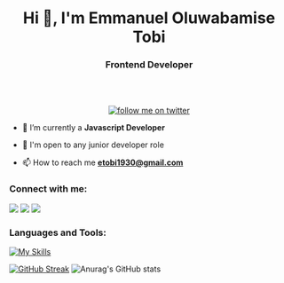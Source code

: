 

<h1 align="center">Hi 👋, I'm Emmanuel Oluwabamise Tobi</h1>
<h3 align="center">Frontend Developer</h3>
</br> 
</br>


<p align="center"> <a href="https://twitter.com/thatRedPillGuy" target="blank"><img src="https://img.shields.io/twitter/follow/thatRedPillGuy?logo=twitter&style=for-the-badge" alt="follow me on twitter" /></a> </p>

<!-- - 🔭 I’m currently working on **Freelance Project** -->

- 🌱 I’m currently a **Javascript Developer**

- 💬 I'm open to any junior developer role

- 📫 How to reach me **etobi1930@gmail.com**



<h3 align="left">Connect with me:</h3>

[<img src="https://img.shields.io/badge/LinkedIn-%230077B5.svg?&style=for-the-badge&logo=linkedin&logoColor=white" />](https://www.linkedin.com/in/emmanuel-tobi-511b6521b/)
[<img src = "https://img.shields.io/badge/Twitter-%2320A1F1.svg?&style=for-the-badge&logo=twitter&logoColor=white">](https://twitter.com/thatRedPillGuy)
[<img src = "https://img.shields.io/badge/Instagram-%181717.svg?&style=for-the-badge&logo=instagram&logoColor=white&color=E4405F">](https://instagram.com/thatredpillguy1)



<h3 align="left">Languages and Tools:</h3>

[![My Skills](https://skills.thijs.gg/icons?i=js,react,html,tailwindcss,vite,git,css)](https://skills.thijs.gg)






<a href="https://git.io/streak-stats"><img src="https://github-readme-streak-stats.herokuapp.com?user=thatRedPillGuy&theme=react&date_format=M%20j%5B%2C%20Y%5D&exclude_days=Sun%2CSat" alt="GitHub Streak" /></a>
![Anurag's GitHub stats](https://github-readme-stats.vercel.app/api?username=thatRedPillGUy&show_icons=true&theme=cobalt)


